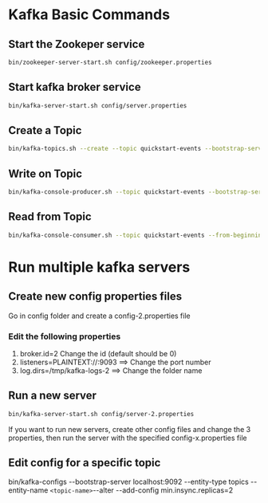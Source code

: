 # Kafka Basic Commands

## Start the Zookeper service
```bash
bin/zookeeper-server-start.sh config/zookeeper.properties
```

## Start kafka broker service
```bash
bin/kafka-server-start.sh config/server.properties
```

## Create a Topic
```bash
bin/kafka-topics.sh --create --topic quickstart-events --bootstrap-server localhost:9092 --replication-factor 1 --partitions 1
```

## Write on Topic
```bash
bin/kafka-console-producer.sh --topic quickstart-events --bootstrap-server localhost:9092
```

## Read from Topic
```bash
bin/kafka-console-consumer.sh --topic quickstart-events --from-beginning --bootstrap-server localhost:9092
```

# Run multiple kafka servers

## Create new config properties files
Go in config folder and create a config-2.properties file

### Edit the following properties
1. broker.id=2 Change the id (default should be 0)
2. listeners=PLAINTEXT://:9093 ==> Change the port number
3. log.dirs=/tmp/kafka-logs-2 ==> Change the folder name

## Run a new server
```bash
bin/kafka-server-start.sh config/server-2.properties
```

If you want to run new servers, create other config files and change the 3 properties, then run the server with the specified config-x.properties file

## Edit config for a specific topic
bin/kafka-configs --bootstrap-server localhost:9092 --entity-type topics --entity-name `<topic-name>`--alter --add-config min.insync.replicas=2
